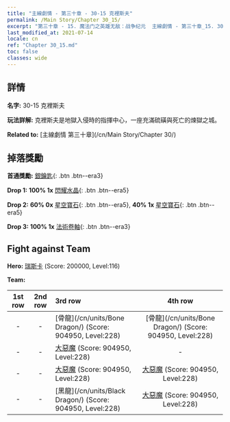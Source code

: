 ```yaml
---
title: "主線劇情 - 第三十章 - 30-15 克裡斯夫"
permalink: /Main Story/Chapter 30_15/
excerpt: "第三十章 - 15. 魔法门之英雄无敌：战争纪元  主線劇情 - 第三十章_15. 30-15 克裡斯夫"
last_modified_at: 2021-07-14
locale: cn
ref: "Chapter 30_15.md"
toc: false
classes: wide
---
```


## 詳情

 **名字:** 30-15 克裡斯夫

 **玩法詳解:** 克裡斯夫是地獄入侵時的指揮中心，一座充滿硫磺與死亡的煉獄之城。

 **Related to:** [主線劇情 第三十章](/cn/Main Story/Chapter 30/)

## 掉落獎勵

 **首通獎勵:** [銀鑰匙](/cn/Items/con_693/){: .btn .btn--era3}

 **Drop 1:** **100% 1x** [閃耀水晶](/cn/Items/mat_101/){: .btn .btn--era5}

 **Drop 2:** **60% 0x** [星空寶石](/cn/Items/mat_93/){: .btn .btn--era5}, **40% 1x** [星空寶石](/cn/Items/mat_93/){: .btn .btn--era5}

 **Drop 3:** **100% 1x** [法術卷軸](/cn/Items/con_694/){: .btn .btn--era3}


## Fight against Team
 **Hero:** [瑞斯卡](/cn/heroes/Rashka/) (Score: 200000, Level:116)

 **Team:**


  | 1st row | 2nd row | 3rd row | 4th row |
  |:----:|:----:|:----|:----:|
  | - | - | [骨龍](/cn/units/Bone Dragon/) (Score: 904950, Level:228)  | [骨龍](/cn/units/Bone Dragon/) (Score: 904950, Level:228)  |
  | - | - | [大惡魔](/cn/units/Devil/) (Score: 904950, Level:228)  | - |
  | - | - | [大惡魔](/cn/units/Devil/) (Score: 904950, Level:228)  | [大惡魔](/cn/units/Devil/) (Score: 904950, Level:228)  |
  | - | - | [黑龍](/cn/units/Black Dragon/) (Score: 904950, Level:228)  | [大惡魔](/cn/units/Devil/) (Score: 904950, Level:228)  |



